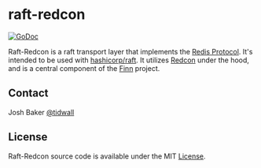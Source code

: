 # raft-redcon

[![GoDoc](https://godoc.org/github.com/tidwall/raft-redcon?status.svg)](https://godoc.org/github.com/tidwall/raft-redcon)

Raft-Redcon is a raft transport layer that implements the [Redis Protocol](http://redis.io/topics/protocol). 
It's intended to be used with [hashicorp/raft](https://github.com/hashicorp/raft).
It utilizes [Redcon](https://github.com/tidwall/redcon) under the hood,
and is a central component of the [Finn](https://github.com/tidwall/finn) project.

## Contact

Josh Baker [@tidwall](http://twitter.com/tidwall)

## License

Raft-Redcon source code is available under the MIT [License](/LICENSE).


